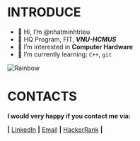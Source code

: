# INTRODUCE
- 👋 Hi, I’m @nhatminhtrieu
- 📌 HQ Program, FIT, ***VNU-HCMUS***
- 👀 I’m interested in **Computer Hardware**
- 🌱 I’m currently learning: `C++`, `git`

![Rainbow](https://c.tenor.com/mc9-3cypZEYAAAAC/rainbow-line.gif)
# CONTACTS
 **I would very happy if you contact me via:<br />**

**|** [LinkedIn](https://www.linkedin.com/in/nhatminhtrieu)
 **|** [Email](mailto:21127112@student.hcmus.edu.vn) **|** [HackerRank](https://www.hackerrank.com/NhatMinhCL9) **|**